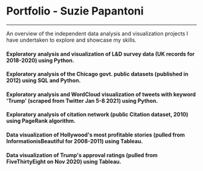 # Portfolio - Suzie Papantoni
----------------
An overview of the independent data analysis and visualization projects I have undertaken to explore and showcase my skills.

#### Exploratory analysis and visualization of L&D survey data (UK records for 2018-2020) using Python.

#### Exploratory analysis of the Chicago govt. public datasets (published in 2012) using SQL and Python.

#### Exploratory analysis and WordCloud visualization of tweets with keyword 'Trump' (scraped from Twitter Jan 5-8 2021) using Python.

#### Exploratory analysis of citation network (public Citation dataset, 2010) using PageRank algorithm. 

#### Data visualization of Hollywood's most profitable stories (pulled from InformationisBeautiful for 2008-2011) using Tableau.

#### Data visualization of Trump's approval ratings (pulled from FiveThirtyEight on Nov 2020) using Tableau.
